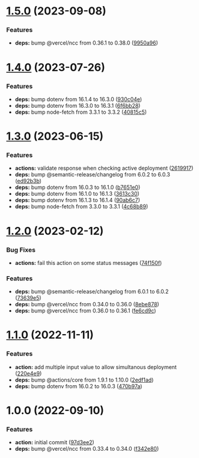 # [1.5.0](https://github.com/sws2apps/render-deployment/compare/v1.4.0...v1.5.0) (2023-09-08)


### Features

* **deps:** bump @vercel/ncc from 0.36.1 to 0.38.0 ([9950a96](https://github.com/sws2apps/render-deployment/commit/9950a9635d3e1104f53bc62a5011caeacdb16f26))

# [1.4.0](https://github.com/sws2apps/render-deployment/compare/v1.3.0...v1.4.0) (2023-07-26)


### Features

* **deps:** bump dotenv from 16.1.4 to 16.3.0 ([930c04e](https://github.com/sws2apps/render-deployment/commit/930c04e5253874590dc978e6474bb49417a080a9))
* **deps:** bump dotenv from 16.3.0 to 16.3.1 ([6f6bb28](https://github.com/sws2apps/render-deployment/commit/6f6bb28c7e8fa04c19cb2b201643d0ff47889e01))
* **deps:** bump node-fetch from 3.3.1 to 3.3.2 ([40815c5](https://github.com/sws2apps/render-deployment/commit/40815c5a05ee45a0b9adc35285f01462f47de29e))

# [1.3.0](https://github.com/sws2apps/render-deployment/compare/v1.2.0...v1.3.0) (2023-06-15)


### Features

* **actions:** validate response when checking active deployment ([2619917](https://github.com/sws2apps/render-deployment/commit/261991795f627d139361f38e45a8b279aadff160))
* **deps:** bump @semantic-release/changelog from 6.0.2 to 6.0.3 ([ed92b3b](https://github.com/sws2apps/render-deployment/commit/ed92b3b34a859f372cbcc55a2e0c192d9c3fff3e))
* **deps:** bump dotenv from 16.0.3 to 16.1.0 ([b7651e0](https://github.com/sws2apps/render-deployment/commit/b7651e0bb1dd491c73878c25c3cdbf6792d917ca))
* **deps:** bump dotenv from 16.1.0 to 16.1.3 ([3613c30](https://github.com/sws2apps/render-deployment/commit/3613c308bf1c9121bcb9a6015163909c2e207164))
* **deps:** bump dotenv from 16.1.3 to 16.1.4 ([90ab6c7](https://github.com/sws2apps/render-deployment/commit/90ab6c793bd5950a6555b4f02982af1ac307b6e9))
* **deps:** bump node-fetch from 3.3.0 to 3.3.1 ([4c68b89](https://github.com/sws2apps/render-deployment/commit/4c68b89f763d7b88df04588c910262ec7fa94f8f))

# [1.2.0](https://github.com/sws2apps/render-deployment/compare/v1.1.0...v1.2.0) (2023-02-12)


### Bug Fixes

* **actions:** fail this action on some status messages ([74f150f](https://github.com/sws2apps/render-deployment/commit/74f150f45f501e56136696a08bedb913b957ae00))


### Features

* **deps:** bump @semantic-release/changelog from 6.0.1 to 6.0.2 ([73639e5](https://github.com/sws2apps/render-deployment/commit/73639e5147f570e0959508032494d8daee876862))
* **deps:** bump @vercel/ncc from 0.34.0 to 0.36.0 ([8ebe878](https://github.com/sws2apps/render-deployment/commit/8ebe878aead307b48b389153bf92766f0e73c026))
* **deps:** bump @vercel/ncc from 0.36.0 to 0.36.1 ([fe6cd9c](https://github.com/sws2apps/render-deployment/commit/fe6cd9cf21851430d4e2326a6ab5fc21083d4eb9))

# [1.1.0](https://github.com/sws2apps/render-deployment/compare/v1.0.0...v1.1.0) (2022-11-11)


### Features

* **action:** add multiple input value to allow simultanous deployment ([220e4e9](https://github.com/sws2apps/render-deployment/commit/220e4e97a64e00f567b013fbac085450df3b83f8))
* **deps:** bump @actions/core from 1.9.1 to 1.10.0 ([2edf1ad](https://github.com/sws2apps/render-deployment/commit/2edf1add530c76b3c8a122895800509edd59f92f))
* **deps:** bump dotenv from 16.0.2 to 16.0.3 ([470b97a](https://github.com/sws2apps/render-deployment/commit/470b97a72d714d7abecb9d674b682e3670899a03))

# 1.0.0 (2022-09-10)


### Features

* **action:** initial commit ([97d3ee2](https://github.com/sws2apps/render-deployment/commit/97d3ee232cdc3d54d4b3e1770ada1381428a0a14))
* **deps:** bump @vercel/ncc from 0.33.4 to 0.34.0 ([f342e80](https://github.com/sws2apps/render-deployment/commit/f342e802b295d713f70e59e1683a155170d024e4))
